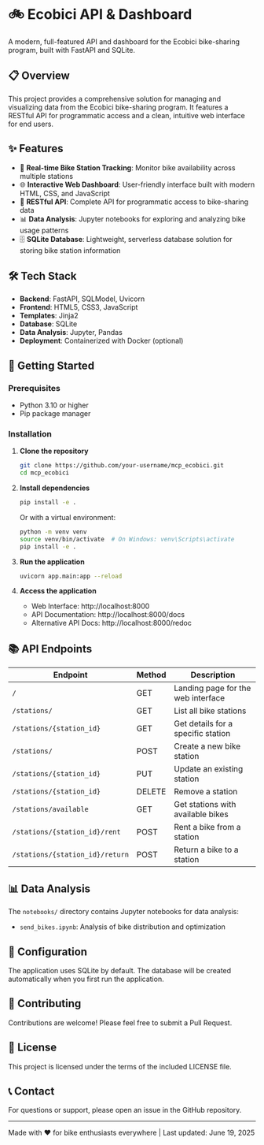 # 🚲 Ecobici API & Dashboard

A modern, full-featured API and dashboard for the Ecobici bike-sharing program, built with FastAPI and SQLite.

## 📋 Overview

This project provides a comprehensive solution for managing and visualizing data from the Ecobici bike-sharing program. It features a RESTful API for programmatic access and a clean, intuitive web interface for end users.

## ✨ Features

- 🔄 **Real-time Bike Station Tracking**: Monitor bike availability across multiple stations
- 🌐 **Interactive Web Dashboard**: User-friendly interface built with modern HTML, CSS, and JavaScript
- 📱 **RESTful API**: Complete API for programmatic access to bike-sharing data
- 📊 **Data Analysis**: Jupyter notebooks for exploring and analyzing bike usage patterns
- 🗄️ **SQLite Database**: Lightweight, serverless database solution for storing bike station information

## 🛠️ Tech Stack

- **Backend**: FastAPI, SQLModel, Uvicorn
- **Frontend**: HTML5, CSS3, JavaScript
- **Templates**: Jinja2
- **Database**: SQLite
- **Data Analysis**: Jupyter, Pandas
- **Deployment**: Containerized with Docker (optional)

## 🚀 Getting Started

### Prerequisites

- Python 3.10 or higher
- Pip package manager

### Installation

1. **Clone the repository**
   ```bash
   git clone https://github.com/your-username/mcp_ecobici.git
   cd mcp_ecobici
   ```

2. **Install dependencies**
   ```bash
   pip install -e .
   ```
   
   Or with a virtual environment:
   ```bash
   python -m venv venv
   source venv/bin/activate  # On Windows: venv\Scripts\activate
   pip install -e .
   ```

3. **Run the application**
   ```bash
   uvicorn app.main:app --reload
   ```

4. **Access the application**
   - Web Interface: http://localhost:8000
   - API Documentation: http://localhost:8000/docs
   - Alternative API Docs: http://localhost:8000/redoc

## 📚 API Endpoints

| Endpoint | Method | Description |
|----------|--------|-------------|
| `/` | GET | Landing page for the web interface |
| `/stations/` | GET | List all bike stations |
| `/stations/{station_id}` | GET | Get details for a specific station |
| `/stations/` | POST | Create a new bike station |
| `/stations/{station_id}` | PUT | Update an existing station |
| `/stations/{station_id}` | DELETE | Remove a station |
| `/stations/available` | GET | Get stations with available bikes |
| `/stations/{station_id}/rent` | POST | Rent a bike from a station |
| `/stations/{station_id}/return` | POST | Return a bike to a station |

## 📊 Data Analysis

The `notebooks/` directory contains Jupyter notebooks for data analysis:

- `send_bikes.ipynb`: Analysis of bike distribution and optimization

## 🔧 Configuration

The application uses SQLite by default. The database will be created automatically when you first run the application.

## 🤝 Contributing

Contributions are welcome! Please feel free to submit a Pull Request.

## 📄 License

This project is licensed under the terms of the included LICENSE file.

## 📞 Contact

For questions or support, please open an issue in the GitHub repository.

---

Made with ❤️ for bike enthusiasts everywhere | Last updated: June 19, 2025
